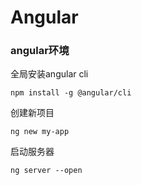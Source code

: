 # Angular
### angular环境

全局安装angular cli

    npm install -g @angular/cli

创建新项目

    ng new my-app

启动服务器

    ng server --open
